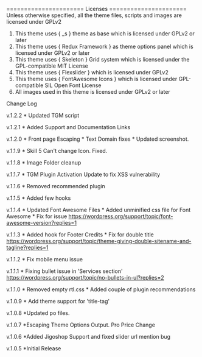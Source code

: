 ====================== Licenses ======================
Unless otherwise specified, all the theme files, scripts and images
are licensed under GPLv2

1. This theme uses { _s } theme as base which is licensed under GPLv2 or later
2. This theme uses { Redux Framework } as theme options panel which is licensed under GPLv2 or later
3. This theme uses { Skeleton } Grid system which is licensed under the GPL-compatible MIT License
4. This theme uses { Flexslider } which is licensed under GPLv2
5. This theme uses { FontAwesome Icons } which is licensed under GPL-compatible SIL Open Font License
6. All images used in this theme is licensed under GPLv2 or later

Change Log

v.1.2.2
    * Updated TGM script

v.1.2.1
	* Added Support and Documentation Links

v.1.2.0
	* Front page Escaping
	* Text Domain fixes
	* Updated screenshot.

v.1.1.9
	* Skill 5 Can't change Icon. Fixed.
	
v.1.1.8
	* Image Folder cleanup
	
v.1.1.7
	* TGM Plugin Activation Update to fix XSS vulnerability
	
v.1.1.6
	* Removed recommended plugin
	
v.1.1.5
	* Added few hooks

v.1.1.4
	* Updated Font Awesome Files
	* Added unminified css file for Font Awesome
	* Fix for issue https://wordpress.org/support/topic/font-awesome-version?replies=1
	
v.1.1.3
	* Added hook for Footer Credits
	* Fix for double title https://wordpress.org/support/topic/theme-giving-double-sitename-and-tagline?replies=1
	
v.1.1.2
	* Fix mobile menu issue
	
v.1.1.1
	* Fixing bullet issue in 'Services section'
	https://wordpress.org/support/topic/no-bullets-in-ul?replies=2
	
v.1.1.0
	* Removed empty rtl.css
	* Added couple of plugin recommendations

v.1.0.9
	* Add theme support for 'title-tag'

v.1.0.8
	*Updated po files.

v.1.0.7
	*Escaping Theme Options Output. Pro Price Change

v.1.0.6
	*Added Jigoshop Support and fixed slider url mention bug

v.1.0.5
	*Initial Release
